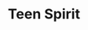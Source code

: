 ---
title: Teen Spirit
slug: teen-spirit
artist: 50 Cent, SZA
youtube: TKZAaugca6A
position: 104
---